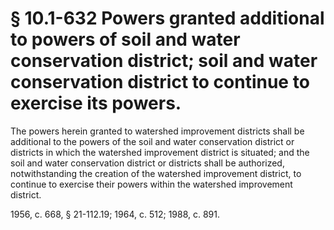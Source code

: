 # § 10.1-632 Powers granted additional to powers of soil and water conservation district; soil and water conservation district to continue to exercise its powers.

<p>The powers herein granted to watershed improvement districts shall be additional to the powers of the soil and water conservation district or districts in which the watershed improvement district is situated; and the soil and water conservation district or districts shall be authorized, notwithstanding the creation of the watershed improvement district, to continue to exercise their powers within the watershed improvement district.</p><p>1956, c. 668, § 21-112.19; 1964, c. 512; 1988, c. 891.</p>